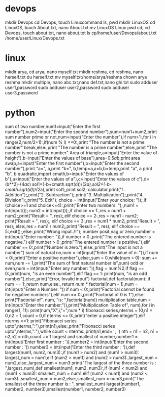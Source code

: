 # devops
mkdir Devops
cd Devops, touch Linuxcommand
ls, pwd
mkdir LinuxOS
cd LinuxOS, touch About.txt, nano About.txt
mv LinuxOS Linux
pwd
cd, cd Devops, touch about.txt, nano about.txt
ls
cp/home/user/Devops/about.txt /home/user/Linux/Devops.txt
# linux
mkdir arya, cd arya, nano myself.txt
mkdir reshma, cd reshma, nano herself.txt
du herself.txt
mv myself.txt/home/arya/reshma
chown arya reshma
mkdir multiple, nano abc.txt,nano def.txt,nano ghi.txt
sudo adduser user1,password
sudo adduser user2,password
sudo adduser user3,password
# python
sum of two number,num1=input("Enter the first number"),num2=input("Enter the second number"),sum=num1+num2,print sum
number prime or not,num=input("Enter the number"),if num>1:,for i in range(2,num/2+1):,if(num % i) ==0:,print "The number is not a prime number"
break,else:,print "The number is a prime number",else:,print "The number is not a prime number"
Area of triangle,a=input("Enter the value of height"),b=input("Enter the values of base"),area=0.5*a*b,print area
swap,a=input("Enter the first number"),b=input("Enter the second number"),print "a=", a,print "b=", b,temp=a,a=b,b=temp,print "a", a
print "b", b
quadratic,import cmath,b=input("Enter the values of b"),a=input("Enter the values of a"),c=input("Enter the values of c"),d=(b**2)-(4*a*c)
sol1=(-b+cmath.sqrt(d))/(2*a),sol2=(-b-cmath.sqrt(d))/(2*a),print sol1;,print sol2;
calculator,print("1. Addition");,print("2. Subtraction");,print("3. Multiplication");,print("4. Division");,print("5. Exit");
choice = int(input("Enter your choice: "));,if (choice>=1 and choice<=4):,print("Enter two numbers: ");,num1 = int(input());
num2 = int(input());,if choice == 1:,res = num1 + num2;,print("Result = ", res);,elif choice == 2:,res = num1 - num2;
print("Result = ", res);, elif choice == 3:,res = num1 * num2;,print("Result = ", res);,else:,res = num1 / num2;,print("Result = ", res);
elif choice == 5:,exit();,else:,print("Wrong input..!!");
number posit,nag,or zero,number = int(input("Enter number: ")),if number < 0:,print("The entered number is negative.")
elif number > 0:,print("The entered number is positive."),elif number == 0:,print("Number is zero."),else:,print("The input is not a number")
sum of natural no,num = int(input("Enter the value of n: ")),if num < 0:,print("Enter a positive number"),else:,sum = 0,while(num > 0):
sum += num,num -= 1,print("The sum of first natural number is",sum)
odd or even,num = int(input("Enter any number: ")),flag = num%2,if flag == 0:,print(num, "is an even number"),elif flag == 1:
print(num, "is an odd number"),else:,print("Error, Invalid input")
factorial,def  factorial(num):,if num == 1:,return num,else:, return num * factorial(num - 1),num = int(input("Enter a Number: "))
if num < 0:,print("Factorial cannot be found for negative numbers"),elif num == 0:,print("Factorial of 0 is 1"),else:
print("Factorial of", num, "is: ",factorial(num))
multiplication table,num = int(input("Enter the number:")),print("Multiplication Table of", num),for i in range(1, 11):
print(num,"X",i,"=",num * i)
fibonacci series,nterms = 10,n1 = 0,n2 = 1,count = 0,if nterms <= 0:,print("enter a positive integer"),elif nterms ==1:
print("Fibonacci series upto",nterms,":"),print(n1),else:,print("Fibonacci series upto",nterms,":"),while count < nterms:,print(n1,end=' , ')
nth = n1 + n2, n1 = n2,n2 = nth,count += 1
largest and smallest of number,number1 = int(input('Enter first number : ')),number2 = int(input('Enter the second number : '))
number3 = int(input('Enter the third number : ')),def largest(num1, num2, num3):,if (num1 > num2) and (num1 > num3):
largest_num = num1,elif (num2 > num1) and (num2 > num3):,largest_num = num2,else:,largest_num = num3
print("The largest of the three number is : ",largest_num),def smallest(num1, num2, num3):,if (num1 < num2) and (num1 < num3):
smallest_num = num1,elif (num2 < num1) and (num2 < num3):,smallest_num = num2,else:,smallest_num = num3,print("The smallest of the three number is : ", smallest_num)
largest(number1, number2, number3),smallest(number1, number2, number3)
